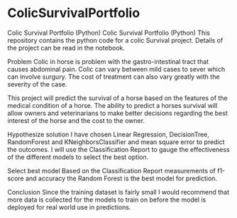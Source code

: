 # ColicSurvivalPortfolio
Colic Survival Portfolio (Python) Colic Survival Portfolio (Python) This repository contains the python code for a colic Survival project. Details of the project can be read in the notebook.

Problem
Colic in horse is problem with the gastro-intestinal tract that causes abdominal pain. Colic can vary between mild cases to sever which can involve surgury. The cost of treatment can also vary greatly with the severity of the case.

This project will predict the survival of a horse based on the features of the medical condition of a horse. The ability to predict a horses survival will allow owners and veterinarians to make better decisions regarding the best interest of the horse and the cost to the owner.

Hypothesize solution
I have chosen Linear Regression, DecisionTree, RandomForest and KNeighborsClassifier and mean square error to predict the outcomes. I will use the Classification Report to gauge the effectiveness of the different models to select the best option.

Select best model
Based on the Classification Report measurements of f1-score and accuracy the Random Forest is the best model for prediction.

Conclusion
Since the training dataset is fairly small I would recommend that more data is collected for the models to train on before the model is deployed for real world use in predictions.
